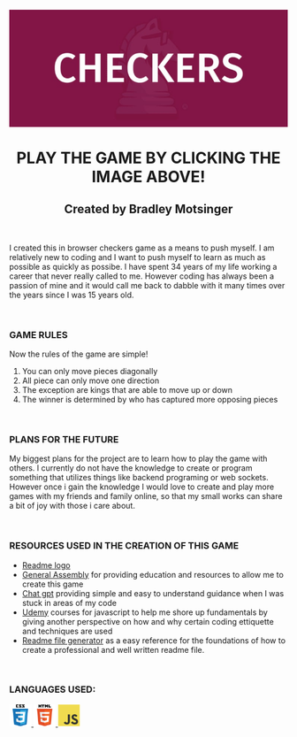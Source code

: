 <a href="https://niteskystargazer.github.io/unit1-project-checkers/"><img src="./images/checkers.jpg" align="center"></a>
<h1 align="center">PLAY THE GAME BY CLICKING THE IMAGE ABOVE!</h1>
<h2 align="center">Created by Bradley Motsinger</h2>
<br />
<p>I created this in browser checkers game as a means to push myself. I am relatively new to coding and I want to push myself to learn as much as possible as quickly as possibe. I have spent 34 years of my life working a career that never really called to me. However coding has always been a passion of mine and it would call me back to dabble with it many times over the years since I was 15 years old.</p>
<br />
<h3>GAME RULES</h3>
<p>
  Now the rules of the game are simple!
  <ol>
    <li>You can only move pieces diagonally</li>
    <li>All piece can only move one direction</li>
    <li>The exception are kings that are able to move up or down</li>
    <li>The winner is determined by who has captured more opposing pieces</li>
  </ol>
</p>
<br />
<h3>PLANS FOR THE FUTURE</h1>
<p>
  My biggest plans for the project are to learn how to play the game with others. I currently do not have the knowledge to create or program something that utilizes things like backend programing or web sockets. However once i gain the knowledge I would love to create and play more games with my friends and family online, so that my small works can share a bit of joy with those i care about.
</p>
<br />
<h3>RESOURCES USED IN THE CREATION OF THIS GAME</h3>
<p>
  <ul>
    <li><a href="https://gamerules.com/rules/checkers-rules/">Readme logo</a></li>
    <li><a href="https://generalassemb.ly/">General Assembly</a> for providing education and resources to allow me to create this game</li>
    <li><a href="https://chatgpt.com/">Chat gpt</a> providing simple and easy to understand guidance when I was stuck in areas of my code</li>
    <li><a href="https://www.udemy.com/">Udemy</a> courses for javascript to help me shore up fundamentals by giving another perspective on how and why certain           coding ettiquette and techniques are used</li>
    <li><a href="https://rahuldkjain.github.io/gh-profile-readme-generator/">Readme file generator</a> as a easy reference for the foundations of how to create a professional and well written   
        readme file.</li>
  </ul>
</p>
<br />
<h3 align="left">LANGUAGES USED:</h3>
<p align="left"> <a href="https://www.w3schools.com/css/" target="_blank" rel="noreferrer"> <img src="https://raw.githubusercontent.com/devicons/devicon/master/icons/css3/css3-original-wordmark.svg" alt="css3" width="40" height="40"/> </a> <a href="https://www.w3.org/html/" target="_blank" rel="noreferrer"> <img src="https://raw.githubusercontent.com/devicons/devicon/master/icons/html5/html5-original-wordmark.svg" alt="html5" width="40" height="40"/> </a> <a href="https://developer.mozilla.org/en-US/docs/Web/JavaScript" target="_blank" rel="noreferrer"> <img src="https://raw.githubusercontent.com/devicons/devicon/master/icons/javascript/javascript-original.svg" alt="javascript" width="40" height="40"/> </a> </p>

